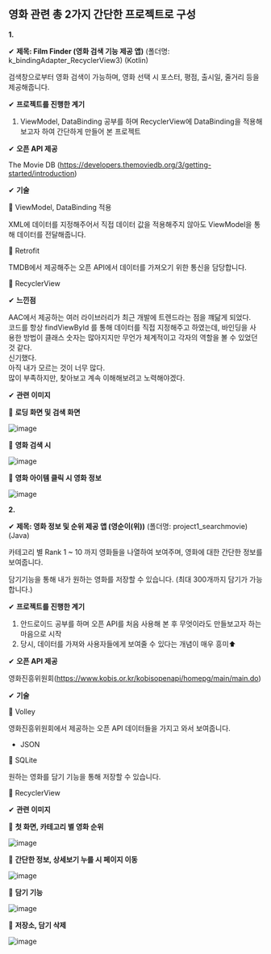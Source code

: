
## **영화 관련 총 2가지 간단한 프로젝트로 구성**

**1.**

✔ **제목: Film Finder (영화 검색 기능 제공 앱)** (폴더명: k_bindingAdapter_RecyclerView3) (Kotlin)

검색창으로부터 영화 검색이 가능하며, 영화 선택 시 포스터, 평점, 출시일, 줄거리 등을 제공해줍니다.

✔ **프로젝트를 진행한 계기**

1. ViewModel, DataBinding 공부를 하며 RecyclerView에 DataBinding을 적용해 보고자 하여 간단하게 만들어 본 프로젝트

✔ **오픈 API 제공**

The Movie DB (https://developers.themoviedb.org/3/getting-started/introduction)

✔ **기술**

📌 ViewModel, DataBinding 적용

XML에 데이터를 지정해주어서 직접 데이터 값을 적용해주지 않아도 ViewModel을 통해 데이터를 전달해줍니다.

📌 Retrofit

TMDB에서 제공해주는 오픈 API에서 데이터를 가져오기 위한 통신을 담당합니다.

📌 RecyclerView

✔ **느낀점**

AAC에서 제공하는 여러 라이브러리가 최근 개발에 트렌드라는 점을 꺠닮게 되었다.  
코드를 항상 findViewById 를 통해 데이터를 직접 지정해주고 하였는데, 바인딩을 사용한 방법이 클래스 숫자는 많아지지만 무언가 체계적이고 각자의 역할을 볼 수 있었던 것 같다.  
신기했다.  
아직 내가 모르는 것이 너무 많다.   
많이 부족하지만, 찾아보고 계속 이해해보려고 노력해야겠다.  

✔ **관련 이미지**

🚩 **로딩 화면 및 검색 화면**

![image](https://user-images.githubusercontent.com/61875571/112421786-16e82480-8d73-11eb-90ac-26fd113c212d.png)


🚩 **영화 검색 시**

![image](https://user-images.githubusercontent.com/61875571/112421865-4139e200-8d73-11eb-8b44-a91c287f3edd.png)


🚩 **영화 아이템 클릭 시 영화 정보**

![image](https://user-images.githubusercontent.com/61875571/112421977-7b0ae880-8d73-11eb-9c1f-f744d8025a86.png)


**2.** 

✔ **제목: 영화 정보 및 순위 제공 앱 (영순이(위))** (폴더명: project1_searchmovie) (Java)

카테고리 별 Rank 1 ~ 10 까지 영화들을 나열하여 보여주며, 영화에 대한 간단한 정보를 보여줍니다.

담기기능을 통해 내가 원하는 영화를 저장할 수 있습니다. (최대 300개까지 담기가 가능합니다.)

✔ **프로젝트를 진행한 계기**

1. 안드로이드 공부를 하며 오픈 API를 처음 사용해 본 후 무엇이라도 만들보고자 하는 마음으로 시작
2. 당시, 데이터를 가져와 사용자들에게 보여줄 수 있다는 개념이 매우 흥미⬆

✔ **오픈 API 제공**

영화진흥위원회(https://www.kobis.or.kr/kobisopenapi/homepg/main/main.do)

✔ **기술**

📌 Volley

영화진흥위원회에서 제공하는 오픈 API 데이터들을 가지고 와서 보여줍니다.
+ JSON

📌 SQLite

원하는 영화를 담기 기능을 통해 저장할 수 있습니다.

📌 RecyclerView

✔ **관련 이미지**

🚩 **첫 화면, 카테고리 별 영화 순위**

![image](https://user-images.githubusercontent.com/61875571/109920859-47055000-7cfe-11eb-8546-82ebdb378089.png)


🚩 **간단한 정보, 상세보기 누를 시 페이지 이동**

![image](https://user-images.githubusercontent.com/61875571/109920933-57b5c600-7cfe-11eb-9f02-e7880d558aad.png)


🚩 **담기 기능**

![image](https://user-images.githubusercontent.com/61875571/109921042-859b0a80-7cfe-11eb-9ded-7ae4802b090a.png)


🚩 **저장소, 담기 삭제**

![image](https://user-images.githubusercontent.com/61875571/109921126-b54a1280-7cfe-11eb-89d4-4359d18eebcf.png)

